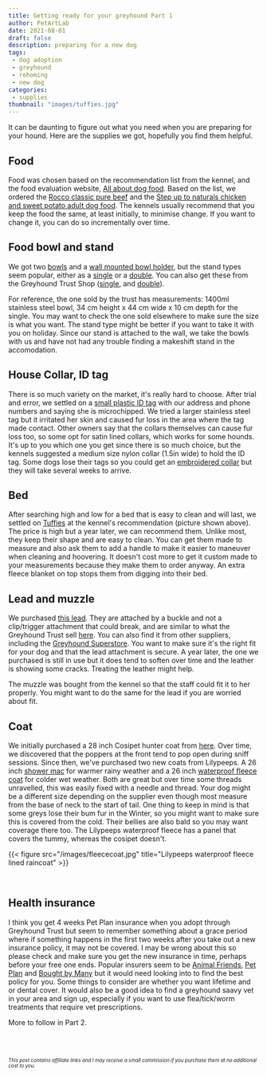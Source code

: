 ```yaml
---
title: Getting ready for your greyhound Part 1
author: PetArtLab
date: 2021-08-01
draft: false
description: preparing for a new dog
tags:
 - dog adoption
 - greyhound
 - rehoming
 - new dog
categories:
 - supplies
thumbnail: "images/tuffies.jpg"
---
```

 
It can be daunting to figure out what you need when you are preparing for your hound. Here are the supplies we got, hopefully you find them helpful. 
 
## **Food** ##
Food was chosen based on the recommendation list from the kennel, and the food evaluation website, [All about dog food](https://www.allaboutdogfood.co.uk/). Based on the list, we ordered the [Rocco classic pure beef](https://www.zooplus.co.uk/shop/dogs/wet_dog_food/rocco/rocco_classic/1005046) and the [Step up to naturals chicken and sweet potato adult dog food](https://www.petsathome.com/shop/en/pets/step-up-to-naturals-chicken-and-sweet-potato-grain-free-adult-dog-food-14kg-7128739p--1). The kennels usually recommend that you keep the food the same, at least initially, to minimise change. If you want to change it, you can do so incrementally over time.
 
## **Food bowl and stand** ##
We got two [bowls](https://amzn.to/3BNWMG7) and a [wall mounted bowl holder](https://www.bigpaws.co/products/wall-mounted-dog-bowls), but the stand types seem popular, either as a [single](https://amzn.to/3zTNdov) or a [double](https://amzn.to/3ngiu1H). You can also get these from the Greyhound Trust Shop ([single](https://greyhoundtruststore.com/collections/pet-greyhound-feed/products/1-bowl-raissed-feeder), and [double](https://greyhoundtruststore.com/collections/pet-greyhound-feed/products/2-bowl-raissed-feeder.)).
 
For reference, the one sold by the trust has measurements: 1400ml stainless steel bowl, 34 cm height x 44 cm wide x 10 cm depth for the single. You may want to check the one sold elsewhere to make sure the size is what you want. The stand type might be better if you want to take it with you on holiday. Since our stand is attached to the wall, we take the bowls with us and have not had any trouble finding a makeshift stand in the accomodation. 
 
## **House Collar, ID tag** ##
There is so much variety on the market, it's really hard to choose. After trial and error, we settled on a [small plastic ID tag](https://amzn.to/3yLvrCE) with our address and phone numbers and saying she is microchipped. We tried a larger stainless steel tag but it irritated her skin and caused fur loss in the area where the tag made contact. Other owners say that the collars themselves can cause fur loss too, so some opt for satin lined collars, which works for some hounds. It's up to you which one you get since there is so much choice, but the kennels suggested a medium size nylon collar (1.5in wide) to hold the ID tag. Some dogs lose their tags so you could get an [embroidered collar](https://www.custompetcollars.co.uk/) but they will take several weeks to arrive.

## **Bed** ##
After searching high and low for a bed that is easy to clean and will last, we settled on [Tuffies](https://www.tuffies.co.uk/browse/c-Dog-Mattress-beds-and-covers-6) at the kennel's recommendation (picture shown above). The price is high but a year later, we can recommend them. Unlike most, they keep their shape and are easy to clean. You can get them made to measure and also ask them to add a handle to make it easier to maneuver when cleaning and hoovering. It doesn't cost more to get it custom made to your measurements because they make them to order anyway. An extra fleece blanket on top stops them from digging into their bed. 

## **Lead and muzzle** ##
We purchased [this lead](https://www.ebay.co.uk/itm/124196094666?hash=item1ceaaa02ca:g:N3wAAOSww9xZBftn).
They are attached by a buckle and not a clip/trigger attachment that could break, and are similar to what the Greyhound Trust sell [here](https://greyhoundtruststore.com/collections/collars-leads-harnesses/products/utility-leather-collar-and-lead-set). You can also find it from other suppliers, including the [Greyhound Superstore](https://www.greyhoundsuperstore.co.uk/product-category/collars-leads/?c=04007ae3e449). You want to make sure it's the right fit for your dog and that the lead attachment is secure. A year later, the one we purchased is still in use but it does tend to soften over time and the leather is showing some cracks. Treating the leather might help.

The muzzle was bought from the kennel so that the staff could fit it to her properly. You might want to do the same for the lead if you are worried about fit.
 
## **Coat** ##
We initially purchased a 28 inch Cosipet hunter coat from [here](https://www.hyperdrug.co.uk/cosipet-greyhound-hunter-dog-coat-green/productinfo/GREYHUNTER). Over time, we discovered that the poppers at the front tend to pop open during sniff sessions. Since then, we've purchased two new coats from Lilypeeps. A 26 inch [shower mac](https://lilypeeps.co.uk/product/greyhound-shower-mac-with-hood/) for warmer rainy weather and a 26 inch [waterproof fleece coat](https://lilypeeps.co.uk/product/greyhound-waterproof-raincoat-fleece-lined/) for colder wet weather. Both are great but over time some threads unravelled, this was easily fixed with a needle and thread. Your dog might be a different size depending on the supplier even though most measure from the base of neck to the start of tail. One thing to keep in mind is that some greys lose their bum fur in the Winter, so you might want to make sure this is covered from the cold. Their bellies are also bald so you may want coverage there too. The Lilypeeps waterproof fleece has a panel that covers the tummy, whereas the cosipet doesn't. 

{{< figure src="/images/fleececoat.jpg" title="Lilypeeps waterproof fleece lined raincoat" >}}

<br>

## **Health insurance** ##
I think you get 4 weeks Pet Plan insurance when you adopt through Greyhound Trust but seem to remember something about a grace period where if something happens in the first two weeks after you take out a new insurance policy, it may not be covered. I may be wrong about this so please check and make sure you get the new insurance in time, perhaps before your free one ends. Popular insurers seem to be [Animal Friends](https://www.animalfriends.co.uk/), [Pet Plan](https://www.petplan.co.uk/) and [Bought by Many](https://www.boughtbymany.com/) but it would need looking into to find the best policy for you. Some things to consider are whether you want lifetime and or dental cover. It would also be a good idea to find a greyhound saavy vet in your area and sign up, especially if you want to use flea/tick/worm treatments that require vet prescriptions.

More to follow in Part 2.
<br>


<br>


<br>



<sub><sup>_This post contains affiliate links and I may receive a small commission if you purchase them at no additional cost to you._</sup></sub>